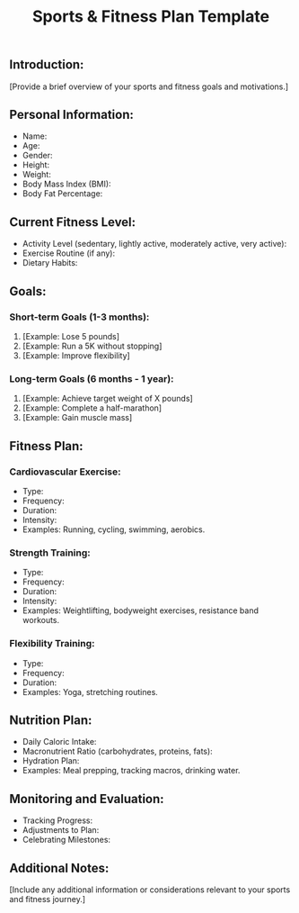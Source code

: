 <!DOCTYPE html>
<html lang="en">
<head>
<meta charset="UTF-8">
<meta name="viewport" content="width=device-width, initial-scale=1.0">
<title>Sports & Fitness Plan Template</title>
</head>
<body>

<header>
  <h1>Sports & Fitness Plan Template</h1>
</header>

<section id="introduction">
  <h2>Introduction:</h2>
  <p>[Provide a brief overview of your sports and fitness goals and motivations.]</p>
</section>

<section id="personal-information">
  <h2>Personal Information:</h2>
  <ul>
    <li>Name:</li>
    <li>Age:</li>
    <li>Gender:</li>
    <li>Height:</li>
    <li>Weight:</li>
    <li>Body Mass Index (BMI):</li>
    <li>Body Fat Percentage:</li>
  </ul>
</section>

<section id="current-fitness-level">
  <h2>Current Fitness Level:</h2>
  <ul>
    <li>Activity Level (sedentary, lightly active, moderately active, very active):</li>
    <li>Exercise Routine (if any):</li>
    <li>Dietary Habits:</li>
  </ul>
</section>

<section id="goals">
  <h2>Goals:</h2>
  <h3>Short-term Goals (1-3 months):</h3>
  <ol>
    <li>[Example: Lose 5 pounds]</li>
    <li>[Example: Run a 5K without stopping]</li>
    <li>[Example: Improve flexibility]</li>
  </ol>
  <h3>Long-term Goals (6 months - 1 year):</h3>
  <ol>
    <li>[Example: Achieve target weight of X pounds]</li>
    <li>[Example: Complete a half-marathon]</li>
    <li>[Example: Gain muscle mass]</li>
  </ol>
</section>

<section id="fitness-plan">
  <h2>Fitness Plan:</h2>
  <h3>Cardiovascular Exercise:</h3>
  <ul>
    <li>Type:</li>
    <li>Frequency:</li>
    <li>Duration:</li>
    <li>Intensity:</li>
    <li>Examples: Running, cycling, swimming, aerobics.</li>
  </ul>
  <h3>Strength Training:</h3>
  <ul>
    <li>Type:</li>
    <li>Frequency:</li>
    <li>Duration:</li>
    <li>Intensity:</li>
    <li>Examples: Weightlifting, bodyweight exercises, resistance band workouts.</li>
  </ul>
  <h3>Flexibility Training:</h3>
  <ul>
    <li>Type:</li>
    <li>Frequency:</li>
    <li>Duration:</li>
    <li>Examples: Yoga, stretching routines.</li>
  </ul>
</section>

<section id="nutrition-plan">
  <h2>Nutrition Plan:</h2>
  <ul>
    <li>Daily Caloric Intake:</li>
    <li>Macronutrient Ratio (carbohydrates, proteins, fats):</li>
    <li>Hydration Plan:</li>
    <li>Examples: Meal prepping, tracking macros, drinking water.</li>
  </ul>
</section>

<section id="monitoring-and-evaluation">
  <h2>Monitoring and Evaluation:</h2>
  <ul>
    <li>Tracking Progress:</li>
    <li>Adjustments to Plan:</li>
    <li>Celebrating Milestones:</li>
  </ul>
</section>

<section id="additional-notes">
  <h2>Additional Notes:</h2>
  <p>[Include any additional information or considerations relevant to your sports and fitness journey.]</p>
</section>

</body>
</html>
